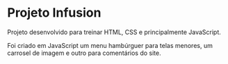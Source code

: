 # Projeto Infusion

Projeto desenvolvido para treinar HTML, CSS e principalmente JavaScript.

Foi criado em JavaScript um menu hambúrguer para telas menores, um carrosel de imagem e outro para comentários do site.